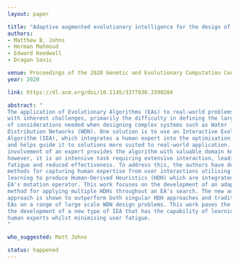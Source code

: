 ```yaml
---
layout: paper

title: "Adaptive augmented evolutionary intelligence for the design of water distribution networks"
authors:
- Matthew B. Johns
- Herman Mahmoud
- Edward Keedwell
- Dragan Savic

venue: Proceedings of the 2020 Genetic and Evolutionary Computation Conference
year: 2020

link: https://dl.acm.org/doi/10.1145/3377930.3390204

abstract: "
The application of Evolutionary Algorithms (EAs) to real-world problems comes
with inherent challenges, primarily the difficulty in defining the large number
of considerations needed when designing complex systems such as Water
Distribution Networks (WDN). One solution is to use an Interactive Evolutionary
Algorithm (IEA), which integrates a human expert into the optimisation process
and helps guide it to solutions more suited to real-world application. The
involvement of an expert provides the algorithm with valuable domain knowledge;
however, it is an intensive task requiring extensive interaction, leading to user
fatigue and reduced effectiveness. To address this, the authors have developed
methods for capturing human expertise from user interactions utilising machine
learning to produce Human-Derived Heuristics (HDH) which are integrated into an
EA's mutation operator. This work focuses on the development of an adaptive
method for applying multiple HDHs throughout an EA's search. The new adaptive
approach is shown to outperform both singular HDH approaches and traditional
EAs on a range of large scale WDN design problems. This work paves the way for
the development of a new type of IEA that has the capability of learning from
human experts whilst minimising user fatigue.
"

who_suggested: Matt Johns

status: happened
---
```

